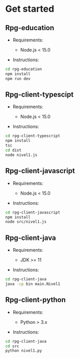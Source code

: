 # Get started

## Rpg-education

- Requirements:
  - Node.js < 15.0

- Instructions:

```bash
cd rpg-education
npm install
npm run dev
```

## Rpg-client-typescipt

- Requirements:
  - Node.js < 15.0

- Instructions:

```bash
cd rpg-client-typescript
npm install
tsc
cd dist
node nivel1.js
```

## Rpg-client-javascript

- Requirements:
  - Node.js < 15.0

- Instructions:

```bash
cd rpg-client-javascript
npm install
node src/nivel1.js
```

## Rpg-client-java

- Requirements:
  - JDK >= 11

- Instructions:

```bash
cd rpg-client-java
java -cp bin main.Nivel1
```

## Rpg-client-python

- Requirements:
  - Python > 3.x

- Instructions:

```bash
cd rpg-client-java
cd src
python nivel1.py
```
